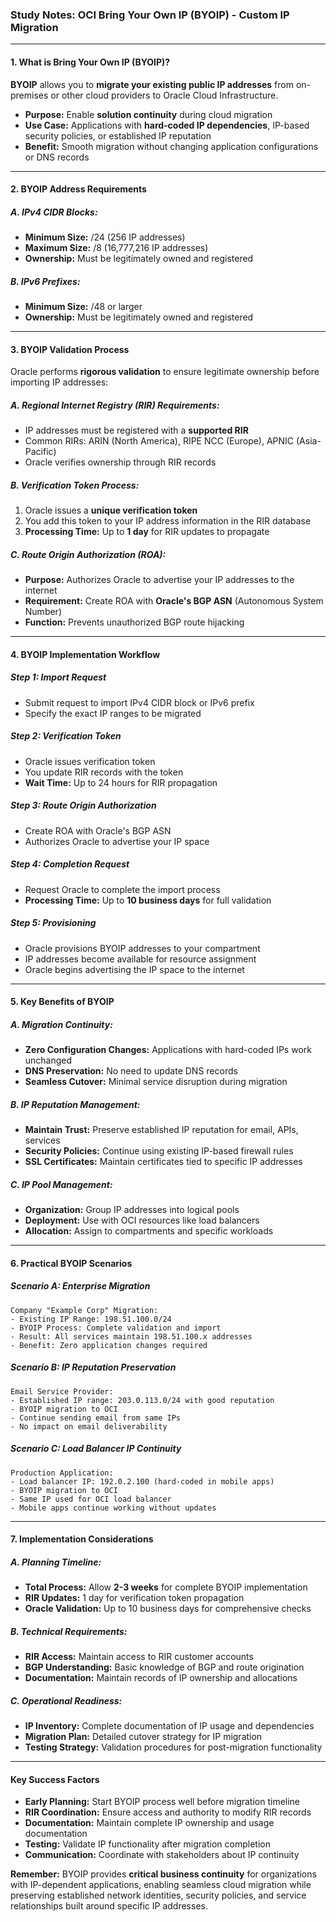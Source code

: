 ### **Study Notes: OCI Bring Your Own IP (BYOIP) - Custom IP Migration**

---

#### **1. What is Bring Your Own IP (BYOIP)?**

**BYOIP** allows you to **migrate your existing public IP addresses** from on-premises or other cloud providers to Oracle Cloud Infrastructure.

*   **Purpose:** Enable **solution continuity** during cloud migration
*   **Use Case:** Applications with **hard-coded IP dependencies**, IP-based security policies, or established IP reputation
*   **Benefit:** Smooth migration without changing application configurations or DNS records

---

#### **2. BYOIP Address Requirements**

##### **A. IPv4 CIDR Blocks:**
*   **Minimum Size:** /24 (256 IP addresses)
*   **Maximum Size:** /8 (16,777,216 IP addresses)
*   **Ownership:** Must be legitimately owned and registered

##### **B. IPv6 Prefixes:**
*   **Minimum Size:** /48 or larger
*   **Ownership:** Must be legitimately owned and registered

---

#### **3. BYOIP Validation Process**

Oracle performs **rigorous validation** to ensure legitimate ownership before importing IP addresses:

##### **A. Regional Internet Registry (RIR) Requirements:**
*   IP addresses must be registered with a **supported RIR**
*   Common RIRs: ARIN (North America), RIPE NCC (Europe), APNIC (Asia-Pacific)
*   Oracle verifies ownership through RIR records

##### **B. Verification Token Process:**
1.  Oracle issues a **unique verification token**
2.  You add this token to your IP address information in the RIR database
3.  **Processing Time:** Up to **1 day** for RIR updates to propagate

##### **C. Route Origin Authorization (ROA):**
*   **Purpose:** Authorizes Oracle to advertise your IP addresses to the internet
*   **Requirement:** Create ROA with **Oracle's BGP ASN** (Autonomous System Number)
*   **Function:** Prevents unauthorized BGP route hijacking

---

#### **4. BYOIP Implementation Workflow**

##### **Step 1: Import Request**
*   Submit request to import IPv4 CIDR block or IPv6 prefix
*   Specify the exact IP ranges to be migrated

##### **Step 2: Verification Token**
*   Oracle issues verification token
*   You update RIR records with the token
*   **Wait Time:** Up to 24 hours for RIR propagation

##### **Step 3: Route Origin Authorization**
*   Create ROA with Oracle's BGP ASN
*   Authorizes Oracle to advertise your IP space

##### **Step 4: Completion Request**
*   Request Oracle to complete the import process
*   **Processing Time:** Up to **10 business days** for full validation

##### **Step 5: Provisioning**
*   Oracle provisions BYOIP addresses to your compartment
*   IP addresses become available for resource assignment
*   Oracle begins advertising the IP space to the internet

---

#### **5. Key Benefits of BYOIP**

##### **A. Migration Continuity:**
*   **Zero Configuration Changes:** Applications with hard-coded IPs work unchanged
*   **DNS Preservation:** No need to update DNS records
*   **Seamless Cutover:** Minimal service disruption during migration

##### **B. IP Reputation Management:**
*   **Maintain Trust:** Preserve established IP reputation for email, APIs, services
*   **Security Policies:** Continue using existing IP-based firewall rules
*   **SSL Certificates:** Maintain certificates tied to specific IP addresses

##### **C. IP Pool Management:**
*   **Organization:** Group IP addresses into logical pools
*   **Deployment:** Use with OCI resources like load balancers
*   **Allocation:** Assign to compartments and specific workloads

---

#### **6. Practical BYOIP Scenarios**

##### **Scenario A: Enterprise Migration**
```
Company "Example Corp" Migration:
- Existing IP Range: 198.51.100.0/24
- BYOIP Process: Complete validation and import
- Result: All services maintain 198.51.100.x addresses
- Benefit: Zero application changes required
```

##### **Scenario B: IP Reputation Preservation**
```
Email Service Provider:
- Established IP range: 203.0.113.0/24 with good reputation
- BYOIP migration to OCI
- Continue sending email from same IPs
- No impact on email deliverability
```

##### **Scenario C: Load Balancer IP Continuity**
```
Production Application:
- Load balancer IP: 192.0.2.100 (hard-coded in mobile apps)
- BYOIP migration to OCI
- Same IP used for OCI load balancer
- Mobile apps continue working without updates
```

---

#### **7. Implementation Considerations**

##### **A. Planning Timeline:**
*   **Total Process:** Allow **2-3 weeks** for complete BYOIP implementation
*   **RIR Updates:** 1 day for verification token propagation
*   **Oracle Validation:** Up to 10 business days for comprehensive checks

##### **B. Technical Requirements:**
*   **RIR Access:** Maintain access to RIR customer accounts
*   **BGP Understanding:** Basic knowledge of BGP and route origination
*   **Documentation:** Maintain records of IP ownership and allocations

##### **C. Operational Readiness:**
*   **IP Inventory:** Complete documentation of IP usage and dependencies
*   **Migration Plan:** Detailed cutover strategy for IP migration
*   **Testing Strategy:** Validation procedures for post-migration functionality

---

#### **Key Success Factors**

*   **Early Planning:** Start BYOIP process well before migration timeline
*   **RIR Coordination:** Ensure access and authority to modify RIR records
*   **Documentation:** Maintain complete IP ownership and usage documentation
*   **Testing:** Validate IP functionality after migration completion
*   **Communication:** Coordinate with stakeholders about IP continuity

**Remember:** BYOIP provides **critical business continuity** for organizations with IP-dependent applications, enabling seamless cloud migration while preserving established network identities, security policies, and service relationships built around specific IP addresses.